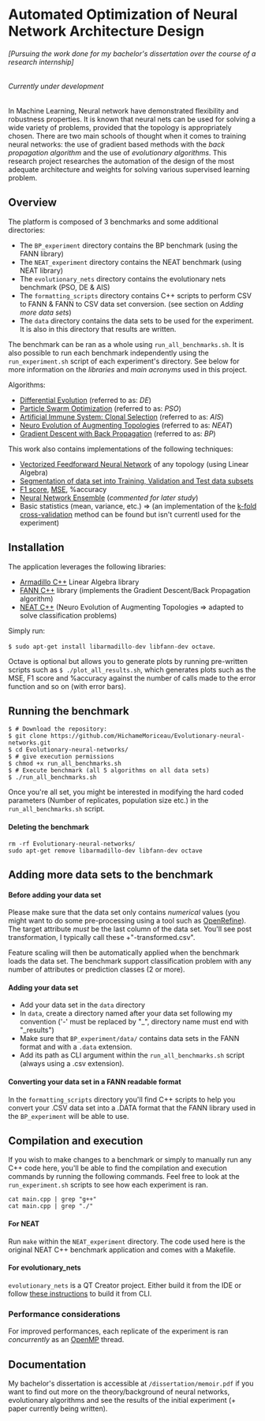 # Automated Optimization of Neural Network Architecture Design 
###### [Pursuing the work done for my bachelor's dissertation over the course of a research internship]
###### *Currently under development*

In Machine Learning, Neural network have demonstrated flexibility and robustness properties. It is known that neural nets can be used for solving a wide variety of problems, provided that the topology is appropriately chosen. There are two main schools of thought when it comes to training neural networks: the use of gradient based methods with the *back propagation algorithm* and the use of *evolutionary algorithms*. This research project researches the automation of the design of the most adequate architecture and weights for solving various supervised learning problem.

## Overview
The platform is composed of 3 benchmarks and some additional directories:
 - The `BP_experiment` directory contains the BP benchmark (using the FANN library)
 - The `NEAT_experiment` directory contains the NEAT benchmark (using NEAT library)
 - The `evolutionary_nets` directory contains the evolutionary nets benchmark (PSO, DE & AIS)
 - The `formatting_scripts` directory contains C++ scripts to perform CSV to FANN & FANN to CSV data set conversion. (see section on *Adding more data sets*)
 - The `data` directory contains the data sets to be used for the experiment. It is also in this directory that results are written. 

The benchmark can be ran as a whole using `run_all_benchmarks.sh`. It is also possible to run each benchmark independently using the `run_experiment.sh` script of each experiment's directory. See below for more information on the *libraries* and *main acronyms* used in this project.

Algorithms:
 - [Differential Evolution](https://en.wikipedia.org/wiki/Differential_evolution) (referred to as: *DE*)
 - [Particle Swarm Optimization](https://en.wikipedia.org/wiki/Particle_swarm_optimization) (referred to as: *PSO*)
 - [Artificial Immune System: Clonal Selection](https://en.wikipedia.org/wiki/Artificial_immune_system) (referred to as: *AIS*)
 - [Neuro Evolution of Augmenting Topologies](http://nn.cs.utexas.edu/?neat-c) (referred to as: *NEAT*)
 - [Gradient Descent with Back Propagation](http://neuralnetworksanddeeplearning.com/chap2.html) (referred to as: *BP*)

This work also contains implementations of the following techniques:
 - [Vectorized Feedforward Neural Network](https://en.wikipedia.org/wiki/Feedforward_neural_network) of any topology (using Linear Algebra)
 - [Segmentation of data set into Training, Validation and Test data subsets](https://class.coursera.org/ml-005/lecture/61)
 - [F1 score](https://en.wikipedia.org/wiki/F1_score), [MSE](https://en.wikipedia.org/wiki/Mean_squared_error), %accuracy
 - [Neural Network Ensemble](http://www.sciencedirect.com/science/article/pii/S000437020200190X) (*commented for later study*)
 - Basic statistics (mean, variance, etc.) => (an implementation of the [k-fold cross-validation](https://en.wikipedia.org/wiki/Cross-validation_(statistics)) method can be found but isn't currentl used for the experiment)

## Installation
The application leverages the following libraries:

 - [Armadillo C++](http://arma.sourceforge.net/) Linear Algebra library 
 - [FANN C++](http://leenissen.dk/fann/wp/) library (implements the Gradient Descent/Back Propagation algorithm)
 - [NEAT C++](http://nn.cs.utexas.edu/?neat-c) (Neuro Evolution of Augmenting Topologies => adapted to solve classification problems)

Simply run:

`$ sudo apt-get install libarmadillo-dev libfann-dev octave`. 

Octave is optional but allows you to generate plots by running pre-written scripts such as `$ ./plot_all_results.sh`, which generates plots such as the MSE, F1 score and %accuracy against the number of calls made to the error function and so on (with error bars).

## Running the benchmark

```
$ # Download the repository:
$ git clone https://github.com/HichameMoriceau/Evolutionary-neural-networks.git
$ cd Evolutionary-neural-networks/
$ # give execution permissions
$ chmod +x run_all_benchmarks.sh
$ # Execute benchmark (all 5 algorithms on all data sets)
$ ./run_all_benchmarks.sh
```

Once you're all set, you might be interested in modifying the hard coded parameters (Number of replicates, population size etc.) in the `run_all_benchmarks.sh` script.

#### Deleting the benchmark

```
rm -rf Evolutionary-neural-networks/
sudo apt-get remove libarmadillo-dev libfann-dev octave
```

## Adding more data sets to the benchmark

#### Before adding your data set

Please make sure that the data set only contains *numerical* values (you might want to do some pre-processing using a tool such as [OpenRefine](http://openrefine.org/)). The target attribute *must* be the last column of the data set. You'll see post transformation, I typically call these <name>+"-transformed.csv". 

Feature scaling will then be automatically applied when the benchmark loads the data set. The benchmark support classification problem with any number of attributes or prediction classes (2 or more).

#### Adding your data set

 - Add your data set in the `data` directory 
 - In `data`, create a directory named after your data set following my convention ('-' must be replaced by "_", directory name must end with "_results")
 - Make sure that `BP_experiment/data/` contains data sets in the FANN format and with a `.data` extension.
 - Add its path as CLI argument within the `run_all_benchmarks.sh` script (always using a .csv extension).


#### Converting your data set in a FANN readable format

In the `formatting_scripts` directory you'll find C++ scripts to help you convert your .CSV data set into a .DATA format that the FANN library used in the `BP_experiment` will be able to use.



## Compilation and execution

If you wish to make changes to a benchmark or simply to manually run any C++ code here, you'll be able to find the compilation and execution commands by running the following commands. Feel free to look at the `run_experiment.sh` scripts to see how each experiment is ran.

```
cat main.cpp | grep "g++"
cat main.cpp | grep "./"
```

#### For NEAT

Run `make` within the `NEAT_experiment` directory. The code used here is the original NEAT C++ benchmark application and comes with a Makefile.

#### For evolutionary_nets

`evolutionary_nets` is a QT Creator project. Either build it from the IDE or follow [these instructions](http://stackoverflow.com/questions/19206462/compile-a-qt-project-from-command-line) to build it from CLI.

### Performance considerations

For improved performances, each replicate of the experiment is ran *concurrently* as an [OpenMP](http://openmp.org/wp/) thread.

## Documentation

My bachelor's dissertation is accessible at `/dissertation/memoir.pdf` if you want to find out more on the theory/background of neural networks, evolutionary algorithms and see the results of the initial experiment (+ paper currently being written).